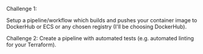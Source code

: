 Challenge 1:

Setup a pipeline/workflow which builds and pushes your container image to 
DockerHub or ECS or any chosen registry (I'll be choosing DockerHub).


Challenge 2:
Create a pipeline with automated tests (e.g. automated linting for your Terraform).